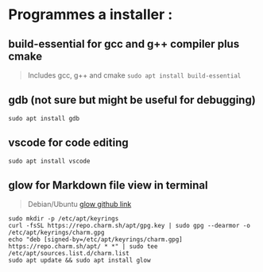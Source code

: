 
# Programmes a installer :

## build-essential for gcc and g++ compiler plus cmake
> Includes gcc, g++ and cmake
`sudo apt install build-essential`

## gdb (not sure but might be useful for debugging)
`sudo apt install gdb`

## vscode for code editing
`sudo apt install vscode`

## glow for Markdown file view in terminal
> Debian/Ubuntu
[glow github link](https://github.com/charmbracelet/glow)
```
sudo mkdir -p /etc/apt/keyrings
curl -fsSL https://repo.charm.sh/apt/gpg.key | sudo gpg --dearmor -o /etc/apt/keyrings/charm.gpg
echo "deb [signed-by=/etc/apt/keyrings/charm.gpg] https://repo.charm.sh/apt/ * *" | sudo tee /etc/apt/sources.list.d/charm.list
sudo apt update && sudo apt install glow
```

